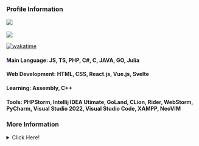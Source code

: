 <h3><b>Profile Information</b></h3>
<a href="https://KohakuChan.my.to">
    <img src="https://count.getloli.com/get/@MelidaZ?theme=moebooru"/>
</a>
<br>
<br>
<a href="https://KohakuChan.my.to">
    <img src="https://discord.c99.nl/widget/theme-1/568093374662311956.png"></a>
</a>

[![wakatime](https://wakatime.com/badge/user/f0797c6d-4099-4a7f-947c-a8144dcd6348.svg)](https://wakatime.com/@f0797c6d-4099-4a7f-947c-a8144dcd6348)

#### Main Language: JS, TS, PHP, C#, C, JAVA, GO, Julia
#### Web Development: HTML, CSS, React.js, Vue.js, Svelte
#### Learning: Assembly, C++
#### Tools: PHPStorm, Intellij IDEA Utimate, GoLand, CLion, Rider, WebStorm, PyCharm, Visual Studio 2022, Visual Studio Code, XAMPP, NeoVIM
<h3>More Information</h3>
<details>
    <summary>Click Here!</summary>
    <div align="center">
        <img src="https://github-readme-stats.vercel.app/api?username=KohakuChanX&include_all_commits=true&count_private=true&theme=react"/>
        <img src="https://github-readme-stats.vercel.app/api/top-langs/?username=KohakuChanX&layout=compact&theme=react"/>
    </div>
    <div align="left">
        <br>
        <br>
        <a href="https://KohakuChan.my.to">

        </a>
        <br>
        <br>
        <a href="https://KohakuChan.my.to">
            <img src="https://github-readme-streak-stats.herokuapp.com/?user=KohakuChanX&theme=dark"/>
        </a>
        <br>
        <br>
        <a href="https://KohakuChan.my.to">
            <img src="https://activity-graph.herokuapp.com/graph?username=KohakuChanX&theme=github"/>
        </a>
        <br>
        <br>
        <a href="https://KohakuChan.my.to">
            <img src="https://github-profile-trophy.vercel.app/?username=KohakuChanX&theme=discord"/>
        </a>
    </div>
</details>

<!-- profile update: hello -->

<!-- profile update: bye -->
